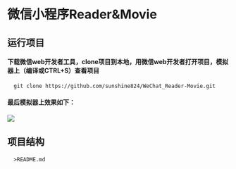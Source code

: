微信小程序Reader&Movie 
===================================  
   
运行项目
-----------------------------------  
 #### 下载微信web开发者工具，clone项目到本地，用微信web开发者打开项目，模拟器上（编译或CTRL+S）查看项目
      git clone https://github.com/sunshine824/WeChat_Reader-Movie.git
 #### 最后模拟器上效果如下：
  ![](https://github.com/sunshine824/WeChat_Reader-Movie/blob/master/static/jdfw.gif)
  
 项目结构
-----------------------------------
 #### 
      >README.md
